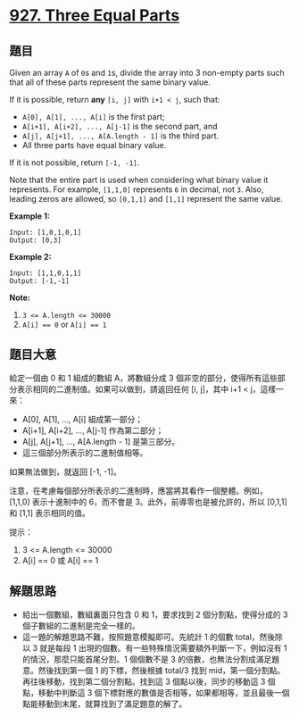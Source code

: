 # [927. Three Equal Parts](https://leetcode.com/problems/three-equal-parts/)


## 題目

Given an array `A` of `0`s and `1`s, divide the array into 3 non-empty parts such that all of these parts represent the same binary value.

If it is possible, return **any** `[i, j]` with `i+1 < j`, such that:

- `A[0], A[1], ..., A[i]` is the first part;
- `A[i+1], A[i+2], ..., A[j-1]` is the second part, and
- `A[j], A[j+1], ..., A[A.length - 1]` is the third part.
- All three parts have equal binary value.

If it is not possible, return `[-1, -1]`.

Note that the entire part is used when considering what binary value it represents. For example, `[1,1,0]` represents `6` in decimal, not `3`. Also, leading zeros are allowed, so `[0,1,1]` and `[1,1]` represent the same value.

**Example 1:**

    Input: [1,0,1,0,1]
    Output: [0,3]

**Example 2:**

    Input: [1,1,0,1,1]
    Output: [-1,-1]

**Note:**

1. `3 <= A.length <= 30000`
2. `A[i] == 0` or `A[i] == 1`


## 題目大意

給定一個由 0 和 1 組成的數組 A，將數組分成 3 個非空的部分，使得所有這些部分表示相同的二進制值。如果可以做到，請返回任何 [i, j]，其中 i+1 < j，這樣一來：  

- A[0], A[1], ..., A[i] 組成第一部分；
- A[i+1], A[i+2], ..., A[j-1] 作為第二部分；
- A[j], A[j+1], ..., A[A.length - 1] 是第三部分。
- 這三個部分所表示的二進制值相等。  

如果無法做到，就返回 [-1, -1]。

注意，在考慮每個部分所表示的二進制時，應當將其看作一個整體。例如，[1,1,0] 表示十進制中的 6，而不會是 3。此外，前導零也是被允許的，所以 [0,1,1] 和 [1,1] 表示相同的值。  

提示：

1. 3 <= A.length <= 30000
2. A[i] == 0 或 A[i] == 1


## 解題思路

- 給出一個數組，數組裏面只包含 0 和 1，要求找到 2 個分割點，使得分成的 3 個子數組的二進制是完全一樣的。
- 這一題的解題思路不難，按照題意模擬即可。先統計 1 的個數 total，然後除以 3 就是每段 1 出現的個數。有一些特殊情況需要額外判斷一下，例如沒有 1 的情況，那麼只能首尾分割。1 個個數不是 3 的倍數，也無法分割成滿足題意。然後找到第一個 1 的下標，然後根據 total/3 找到 mid，第一個分割點。再往後移動，找到第二個分割點。找到這 3 個點以後，同步的移動這 3 個點，移動中判斷這 3 個下標對應的數值是否相等，如果都相等，並且最後一個點能移動到末尾，就算找到了滿足題意的解了。
